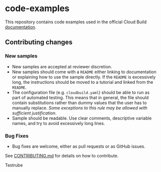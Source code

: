 # code-examples
This repository contains code examples used in the official Cloud Build [documentation](https://cloud.google.com/build/docs/).

## Contributing changes

### New samples
 - New samples are accepted at reviewer discretion.
 - New samples should come with a `README` either linking to documentation or explaining how to use the sample directly. If the `README` is excessively long, the instructions should be moved to a tutorial and linked from the `README`.
 - The configuration file (e.g. `cloudbuild.yaml`) should be able to run as part of automated testing.  This means that in general, the file should contain substitutions rather than dummy values that the user has to manually replace.  _Some exceptions to this rule may be allowed with sufficient justification_. 
 - Sample should be readable. Use clear comments, descriptive variable names, and try to avoid excessively long lines. 

### Bug Fixes
 - Bug fixes are welcome, either as pull requests or as GitHub issues.

See [CONTRIBUTING.md](CONTRIBUTING.md) for details on how to contribute.

Testrube


